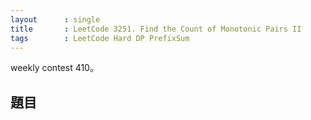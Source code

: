 ```yaml
---
layout      : single
title       : LeetCode 3251. Find the Count of Monotonic Pairs II
tags        : LeetCode Hard DP PrefixSum
---
```

weekly contest 410。  

## 題目
